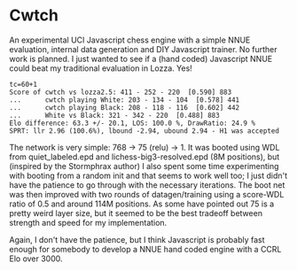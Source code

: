 # Cwtch
An experimental UCI Javascript chess engine with a simple NNUE evaluation, internal data generation and DIY Javascript trainer. No further work is planned. I just wanted to see if a (hand coded) Javascript NNUE could beat my traditional evaluation in Lozza. Yes!
```
tc=60+1
Score of cwtch vs lozza2.5: 411 - 252 - 220  [0.590] 883
...      cwtch playing White: 203 - 134 - 104  [0.578] 441
...      cwtch playing Black: 208 - 118 - 116  [0.602] 442
...      White vs Black: 321 - 342 - 220  [0.488] 883
Elo difference: 63.3 +/- 20.1, LOS: 100.0 %, DrawRatio: 24.9 %
SPRT: llr 2.96 (100.6%), lbound -2.94, ubound 2.94 - H1 was accepted
```
The network is very simple: 768 -> 75 (relu) -> 1. It was booted using WDL from quiet_labeled.epd and lichess-big3-resolved.epd (8M positions), but (inspired by the Stormphrax author) I also spent some time experimenting with booting from a random init and that seems to work well too; I just didn't have the patience to go through with the necessary iterations. The boot net was then improved with two rounds of datagen/training using a score-WDL ratio of 0.5 and around 114M positions. As some have pointed out 75 is a pretty weird layer size, but it seemed to be the best tradeoff between strength and speed for my implementation.

Again, I don't have the patience, but I think Javascript is probably fast enough for somebody to develop a NNUE hand coded engine with a CCRL Elo over 3000. 
